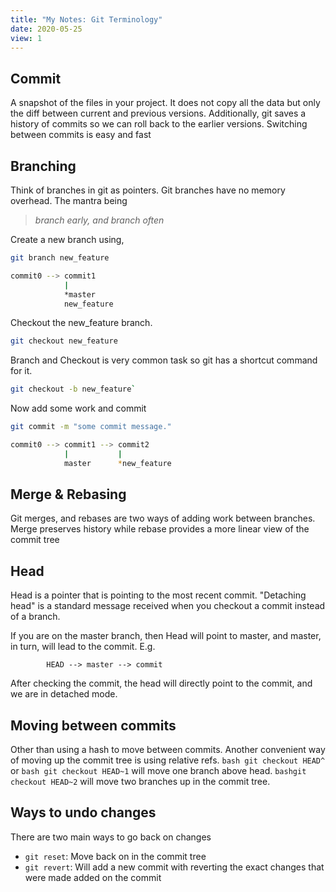 ```yaml
---
title: "My Notes: Git Terminology"
date: 2020-05-25
view: 1
---
```


## Commit

A snapshot of the files in your project. It does not copy all the
data but only the diff between current and previous versions. Additionally, git saves a history of commits so we can roll back to the
earlier versions. Switching between commits is easy and fast


## Branching
Think of branches in git as pointers. Git branches have no memory overhead. The mantra being

> *branch early, and branch often*

Create a new branch using,

```bash
git branch new_feature
```

```bash
commit0 --> commit1
            |
            *master
            new_feature
```

Checkout the new_feature branch.

```bash
git checkout new_feature
```

Branch and Checkout is very common task so git has a shortcut command for it.

```bash
git checkout -b new_feature`
```
Now add some work and commit

```bash
git commit -m "some commit message."
```

```bash
commit0 --> commit1 --> commit2
            |           |
            master      *new_feature
```


## Merge & Rebasing

Git merges, and rebases are two ways of adding work between branches. Merge
preserves history while rebase provides a more linear view of the commit tree

## Head
Head is a pointer that is pointing to the most recent commit.
"Detaching head" is a standard message received when you checkout a commit
instead of a branch.

If you are on the master branch, then Head will point to master, and master, in
turn, will lead to the commit. E.g.

```
        HEAD --> master --> commit
```
After checking the commit, the head will directly point to the commit, and we are in detached mode.

## Moving between commits
Other than using a hash to move between commits. Another convenient way of moving
up the commit tree is using relative refs.
```bash git checkout HEAD^```  or ```bash git checkout HEAD~1``` will move one
branch above head.
```bashgit checkout HEAD~2``` will move two branches up in the commit tree.

## Ways to undo changes
There are two main ways to go back on changes
- `git reset`:  Move back on in the commit tree
- `git revert`: Will add a new commit with reverting the exact changes that
were made added on the commit
